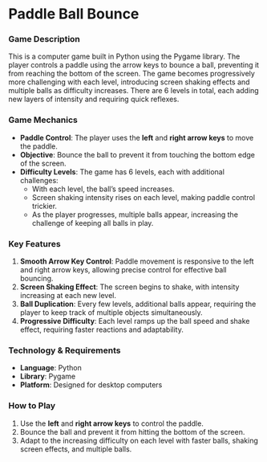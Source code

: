 # Paddle Ball Bounce

### Game Description

This is a computer game built in Python using the Pygame library. The player controls a paddle using the arrow keys to bounce a ball, preventing it from reaching the bottom of the screen. The game becomes progressively more challenging with each level, introducing screen shaking effects and multiple balls as difficulty increases. There are 6 levels in total, each adding new layers of intensity and requiring quick reflexes.

### Game Mechanics

- **Paddle Control**: The player uses the **left** and **right arrow keys** to move the paddle.
- **Objective**: Bounce the ball to prevent it from touching the bottom edge of the screen.
- **Difficulty Levels**: The game has 6 levels, each with additional challenges:
  - With each level, the ball’s speed increases.
  - Screen shaking intensity rises on each level, making paddle control trickier.
  - As the player progresses, multiple balls appear, increasing the challenge of keeping all balls in play.

### Key Features

1. **Smooth Arrow Key Control**: Paddle movement is responsive to the left and right arrow keys, allowing precise control for effective ball bouncing.
2. **Screen Shaking Effect**: The screen begins to shake, with intensity increasing at each new level.
3. **Ball Duplication**: Every few levels, additional balls appear, requiring the player to keep track of multiple objects simultaneously.
4. **Progressive Difficulty**: Each level ramps up the ball speed and shake effect, requiring faster reactions and adaptability.

### Technology & Requirements

- **Language**: Python
- **Library**: Pygame
- **Platform**: Designed for desktop computers

### How to Play

1. Use the **left** and **right arrow keys** to control the paddle.
2. Bounce the ball and prevent it from hitting the bottom of the screen.
3. Adapt to the increasing difficulty on each level with faster balls, shaking screen effects, and multiple balls.
